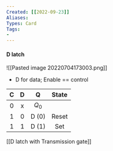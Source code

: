 ```yaml
---
Created: [[2022-09-23]]
Aliases: 
Types: Card
Tags: 
- 
---
```

#### D latch
![[Pasted image 20220704173003.png]]
- D for data; Enable == control

|  C  |  D  |   Q   | State |
|:---:|:---:|:-----:|:-----:|
|  0  |  x  | $Q_0$ |       |
|  1  |  0  | D (0) | Reset |
|  1  |  1  | D (1) |  Set  |

[[D latch with Transmission gate]]
